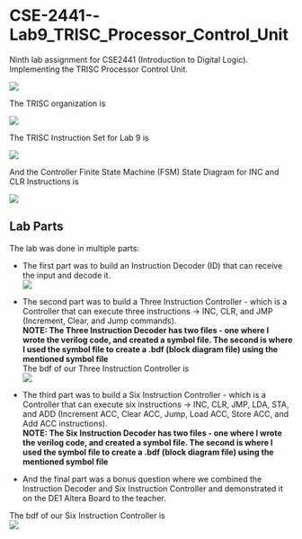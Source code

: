 # CSE-2441--Lab9_TRISC_Processor_Control_Unit
Ninth lab assignment for CSE2441 (Introduction to Digital Logic). Implementing the TRISC Processor Control Unit.  

![](https://github.com/ShameenShetty/CSE-2441--Lab9_TRISC_Processor_Control_Unit/blob/master/Instruction%20Decoder/TRISC%20Controller%20Diagram.png) 

The TRISC organization is  

![](https://github.com/ShameenShetty/CSE-2441--Lab9_TRISC_Processor_Control_Unit/blob/master/TRISC%20Organization.png)  


The TRISC Instruction Set for Lab 9 is  

![](https://github.com/ShameenShetty/CSE-2441--Lab9_TRISC_Processor_Control_Unit/blob/master/TRISC%20Instruction%20Set.png) 


And the Controller Finite State Machine (FSM) State Diagram for INC and CLR Instructions is  

![](https://github.com/ShameenShetty/CSE-2441--Lab9_TRISC_Processor_Control_Unit/blob/master/Controller%20FSM%20State%20Diagram%20for%20INC%20and%20CLR%20Instructions.png)  


## Lab Parts
The lab was done in multiple parts:
* The first part was to build an Instruction Decoder (ID) that can receive the input and decode it.  
![](https://github.com/ShameenShetty/CSE-2441--Lab9_TRISC_Processor_Control_Unit/blob/master/Instruction%20Decoder/Instruction%20Decoder.png)  



* The second part was to build a Three Instruction Controller - which is a Controller that can execute three instructions -> INC, CLR, and JMP (Increment, Clear, and Jump commands).  
**NOTE: The Three Instruction Decoder has two files - one where I wrote the verilog code, and created a symbol file. The second is where I used the symbol file to create a .bdf (block diagram file) using the mentioned symbol file**  
The bdf of our Three Instruction Controller is  
![](https://github.com/ShameenShetty/CSE-2441--Lab9_TRISC_Processor_Control_Unit/blob/master/Three%20Instruction%20Controller/ThreeController.png)

* The third part was to build a Six Instruction Controller - which is a Controller that can execute six instructions -> INC, CLR, JMP, LDA, STA, and ADD (Increment ACC, Clear ACC, Jump, Load ACC, Store ACC, and Add ACC instructions).  
**NOTE: The Six Instruction Decoder has two files - one where I wrote the verilog code, and created a symbol file. The second is where I used the symbol file to create a .bdf (block diagram file) using the mentioned symbol file**

* And the final part was a bonus question where we combined the Instruction Decoder and Six Instruction Controller and demonstrated it on the DE1 Altera Board to the teacher.  

The bdf of our Six Instruction Controller is  
![](https://github.com/ShameenShetty/CSE-2441--Lab9_TRISC_Processor_Control_Unit/blob/master/Six%20Instruction%20Controller/SixController.png)
